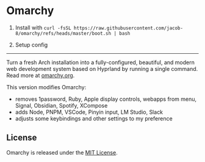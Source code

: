 # Omarchy

1. Install with `curl -fsSL https://raw.githubusercontent.com/jacob-8/omarchy/refs/heads/master/boot.sh | bash`

2. Setup config

------

Turn a fresh Arch installation into a fully-configured, beautiful, and modern web development system based on Hyprland by running a single command. Read more at [omarchy.org](https://omarchy.org).

This version modifies Omarchy:
- removes 1password, Ruby, Apple display controls, webapps from menu, Signal, Obsidian, Spotify, XCompose 
- adds Node, PNPM, VSCode, Pinyin input, LM Studio, Slack
- adjusts some keybindings and other settings to my preference

## License

Omarchy is released under the [MIT License](https://opensource.org/licenses/MIT).

